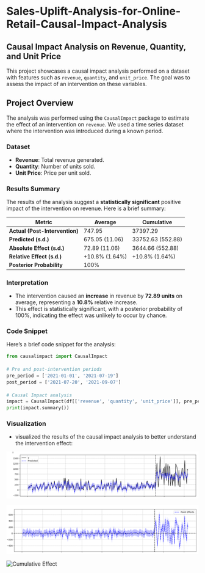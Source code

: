 # Sales-Uplift-Analysis-for-Online-Retail-Causal-Impact-Analysis

##  Causal Impact Analysis on Revenue, Quantity, and Unit Price

This project showcases a causal impact analysis performed on a dataset with features such as `revenue`, `quantity`, and `unit_price`. The goal was to assess the impact of an intervention on these variables.

## Project Overview

The analysis was performed using the `CausalImpact` package to estimate the effect of an intervention on `revenue`. We used a time series dataset where the intervention was introduced during a known period.

### Dataset
- **Revenue**: Total revenue generated.
- **Quantity**: Number of units sold.
- **Unit Price**: Price per unit sold.

### Results Summary
The results of the analysis suggest a **statistically significant** positive impact of the intervention on revenue. Here is a brief summary:

| Metric                       | Average  | Cumulative |
|-------------------------------|----------|------------|
| **Actual (Post-Intervention)** | 747.95   | 37397.29   |
| **Predicted (s.d.)**           | 675.05 (11.06) | 33752.63 (552.88) |
| **Absolute Effect (s.d.)**     | 72.89 (11.06) | 3644.66 (552.88)  |
| **Relative Effect (s.d.)**     | +10.8% (1.64%) | +10.8% (1.64%) |
| **Posterior Probability**      | 100%    |            |

### Interpretation
- The intervention caused an **increase** in revenue by **72.89 units** on average, representing a **10.8%** relative increase.
- This effect is statistically significant, with a posterior probability of 100%, indicating the effect was unlikely to occur by chance.

### Code Snippet
Here’s a brief code snippet for the analysis:

```python
from causalimpact import CausalImpact

# Pre and post-intervention periods
pre_period = ['2021-01-01', '2021-07-19']
post_period = ['2021-07-20', '2021-09-07']

# Causal Impact analysis
impact = CausalImpact(df[['revenue', 'quantity', 'unit_price']], pre_period, post_period)
print(impact.summary())

```

### Visualization

- visualized the results of the causal impact analysis to better understand the intervention effect:

![Predicted and y values](https://github.com/richardmukechiwa/Sales-Uplift-Analysis-for-Online-Retail-Causal-Impact-Analysis/blob/main/cuasalimpact1.png)

![Point Effects](https://github.com/richardmukechiwa/Sales-Uplift-Analysis-for-Online-Retail-Causal-Impact-Analysis/blob/main/causalimpact2.png)

![Cumulative Effect]()






